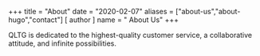 +++
title = "About"
date = "2020-02-07"
aliases = ["about-us","about-hugo","contact"]
[ author ]
  name = " About Us"
+++

QLTG is dedicated to the highest-quality customer service, a collaborative attitude, and infinite possibilities.

<!--stackedit_data:
eyJoaXN0b3J5IjpbLTExNDIwNTgxNTAsLTE0MTQyNzUxOTIsMj
AzMDkwMDczM119
-->